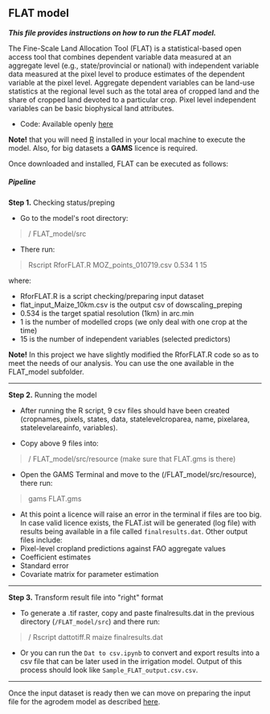 ﻿## FLAT model

***This file provides instructions on how to run the FLAT model.***

The Fine-Scale Land Allocation Tool (FLAT) is a statistical-based open access tool that combines dependent variable data measured at an aggregate level (e.g., state/provincial or national) with independent variable data measured at the pixel level to produce estimates of the dependent variable at the pixel level. Aggregate dependent variables can be land-use statistics at the regional level such as the total area of cropped land and the share of cropped land devoted to a particular crop. Pixel level independent variables can be basic biophysical land attributes. 

* Code: Available openly [here](https://mygeohub.org/resources/flat)

**Note!** that you will need [R](https://www.r-project.org/) installed in your local machine to execute the model. Also, for big datasets a **GAMS** licence is required. 

Once downloaded and installed, FLAT can be executed as follows:


##### Pipeline

**Step 1.** Checking status/preping

- Go to the model's root directory:

>/ FLAT_model/src

- There run:
>Rscript RforFLAT.R MOZ_points_010719.csv 0.534 1 15

where:
- RforFLAT.R is a script checking/preparing input dataset
- flat_input_Maize_10km.csv is the output csv of dowscaling_preping
- 0.534 is the target spatial resolution (1km) in arc.min
- 1 is the number of modelled crops (we only deal with one crop at the time)
- 15 is the number of independent variables (selected predictors)

**Note!** In this project we have slightly modified the RforFLAT.R code so as to meet the needs of our analysis. You can use the one available in the FLAT_model subfolder.

--------------------------------------------------------------------------------
**Step 2.** Running the model

- After running the R script, 9 csv files should have been created (cropnames, pixels, states, data, statelevelcroparea, name, 
pixelarea, statelevelareainfo, variables). 

- Copy above 9 files into:
>/ FLAT_model/src/resource (make sure that FLAT.gms is there)

- Open the GAMS Terminal and move to the (/FLAT_model/src/resource), there run:
>gams FLAT.gms

- At this point a licence will raise an error in the terminal if files are too big. In case valid licence exists, the FLAT.ist will be generated (log file) with results being available in a file called ```finalresults.dat```. Other output files include: 
- Pixel-level cropland predictions against FAO aggregate values
- Coefficient estimates
- Standard error
- Covariate matrix for parameter estimation

--------------------------------------------------------------------------------
**Step 3.** Transform result file into "right" format

- To generate a .tif raster, copy and paste finalresults.dat in the previous directory (```/FLAT_model/src```) and there run:
>/ Rscript dattotiff.R maize finalresults.dat

- Or you can run the ```Dat to csv.ipynb``` to convert and export results into a csv file that can be later used in the irrigation model. Output of this process should look like ```Sample_FLAT_output.csv.csv```.

--------------------------------------------------------------------------------

Once the input dataset is ready then we can move on preparing the input file for the agrodem model as described [here](https://github.com/akorkovelos/agrodem/blob/master/agrodem_preprocessing/Agrodem_Prepping.md).